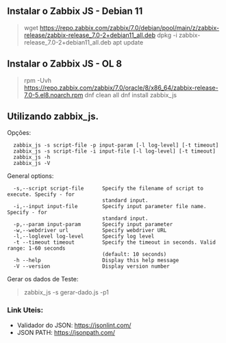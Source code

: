 ## Instalar o Zabbix JS - Debian 11
> wget https://repo.zabbix.com/zabbix/7.0/debian/pool/main/z/zabbix-release/zabbix-release_7.0-2+debian11_all.deb
> dpkg -i zabbix-release_7.0-2+debian11_all.deb
> apt update


## Instalar o Zabbix JS - OL 8
> rpm -Uvh https://repo.zabbix.com/zabbix/7.0/oracle/8/x86_64/zabbix-release-7.0-5.el8.noarch.rpm
> dnf clean all
> dnf install zabbix_js

## Utilizando zabbix_js.

Opções: 
```
  zabbix_js -s script-file -p input-param [-l log-level] [-t timeout]
  zabbix_js -s script-file -i input-file [-l log-level] [-t timeout]
  zabbix_js -h
  zabbix_js -V
```
General options:
```
  -s,--script script-file      Specify the filename of script to execute. Specify - for
                               standard input.
  -i,--input input-file        Specify input parameter file name. Specify - for
                               standard input.
  -p,--param input-param       Specify input parameter
  -w,--webdriver url           Specify webdriver URL
  -l,--loglevel log-level      Specify log level
  -t --timeout timeout         Specify the timeout in seconds. Valid range: 1-60 seconds
                               (default: 10 seconds)
  -h --help                    Display this help message
  -V --version                 Display version number
```

Gerar os dados de Teste:
> zabbix_js -s gerar-dado.js -p1


### Link Uteis:
* Validador do JSON: https://jsonlint.com/
* JSON PATH: https://jsonpath.com/